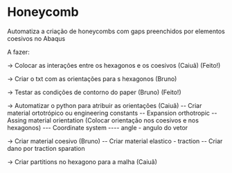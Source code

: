 # Honeycomb
Automatiza a criação de honeycombs com gaps preenchidos por elementos coesivos no Abaqus


A fazer:

-> Colocar as interações entre os hexagonos e os coesivos (Caiuã) (Feito!)

-> Criar o txt com as orientações para s hexagonos (Bruno)

-> Testar as condições de contorno do paper (Bruno) (Feito!)

-> Automatizar o python para atribuir as orientações (Caiuã) 
-- Criar material ortotrópico ou engineering constants
-- Expansion orthotropic
-- Assing material orientation (Colocar orientação nos coesivos e nos hexagonos)
--- Coordinate system
---- angle - angulo do vetor 

-> Criar material coesivo (Bruno)
-- Criar material elastico - traction
-- Criar dano por traction sparation

-> Criar partitions no hexagono para a malha (Caiuã)
